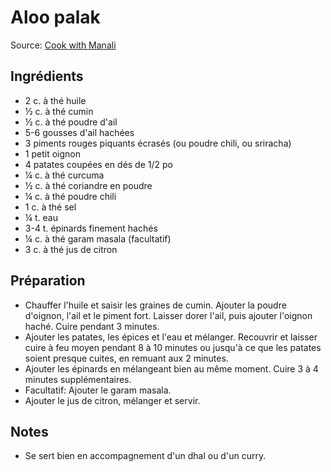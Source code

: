 # Aloo palak
Source: [Cook with Manali](https://www.cookwithmanali.com/aloo-palak/)

## Ingrédients
* 2 c. à thé huile
* ½ c. à thé cumin
* ½ c. à thé poudre d'ail
* 5-6 gousses d'ail hachées
* 3 piments rouges piquants écrasés (ou poudre chili, ou sriracha)
* 1 petit oignon
* 4 patates coupées en dés de 1/2 po
* ¼ c. à thé curcuma
* ½ c. à thé coriandre en poudre
* ¼ c. à thé poudre chili
* 1 c. à thé sel
* ¼ t. eau
* 3-4 t. épinards finement hachés
* ¼ c. à thé garam masala (facultatif)
* 3 c. à thé jus de citron

## Préparation
* Chauffer l'huile et saisir les graines de cumin. Ajouter la poudre d'oignon, l'ail et le piment fort. Laisser dorer l'ail, puis ajouter l'oignon haché. Cuire pendant 3 minutes.
* Ajouter les patates, les épices et l'eau et mélanger. Recouvrir et laisser cuire à feu moyen pendant 8 à 10 minutes ou jusqu'à ce que les patates soient presque cuites, en remuant aux 2 minutes.
* Ajouter les épinards en mélangeant bien au même moment. Cuire 3 à 4 minutes supplémentaires.
* Facultatif: Ajouter le garam masala.
* Ajouter le jus de citron, mélanger et servir.

## Notes
* Se sert bien en accompagnement d'un dhal ou d'un curry.